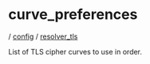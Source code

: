 # curve_preferences

/ [config](/reference/server-config/index.md) / [resolver_tls](/reference/server-config/config/resolver_tls/index.md) 

List of TLS cipher curves to use in order.

